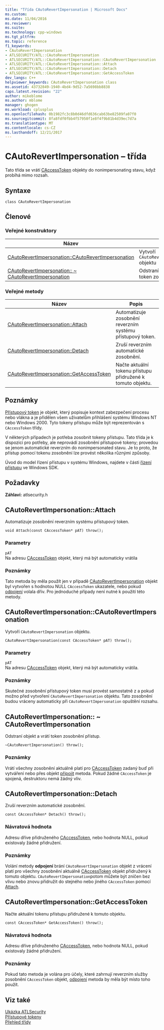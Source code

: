 ```yaml
---
title: "Třída CAutoRevertImpersonation | Microsoft Docs"
ms.custom: 
ms.date: 11/04/2016
ms.reviewer: 
ms.suite: 
ms.technology: cpp-windows
ms.tgt_pltfrm: 
ms.topic: reference
f1_keywords:
- CAutoRevertImpersonation
- ATLSECURITY/ATL::CAutoRevertImpersonation
- ATLSECURITY/ATL::CAutoRevertImpersonation::CAutoRevertImpersonation
- ATLSECURITY/ATL::CAutoRevertImpersonation::Attach
- ATLSECURITY/ATL::CAutoRevertImpersonation::Detach
- ATLSECURITY/ATL::CAutoRevertImpersonation::GetAccessToken
dev_langs: C++
helpviewer_keywords: CAutoRevertImpersonation class
ms.assetid: 43732849-1940-4bd4-9d52-7a5698bb8838
caps.latest.revision: "22"
author: mikeblome
ms.author: mblome
manager: ghogen
ms.workload: cplusplus
ms.openlocfilehash: 0b1982fc3c8b0d46dfd636cab63be82509fa07f0
ms.sourcegitcommit: 8fa8fdf0fbb4f57950f1e8f4f9b81b4d39ec7d7a
ms.translationtype: MT
ms.contentlocale: cs-CZ
ms.lasthandoff: 12/21/2017
---
```

# <a name="cautorevertimpersonation-class"></a>CAutoRevertImpersonation – třída
Tato třída se vrátí [CAccessToken](../../atl/reference/caccesstoken-class.md) objekty do nonimpersonating stavu, když probíhá mimo rozsah.  
  
## <a name="syntax"></a>Syntaxe  
  
```
class CAutoRevertImpersonation
```  
  
## <a name="members"></a>Členové  
  
### <a name="public-constructors"></a>Veřejné konstruktory  
  
|Název|Popis|  
|----------|-----------------|  
|[CAutoRevertImpersonation::CAutoRevertImpersonation](#cautorevertimpersonation)|Vytvoří `CAutoRevertImpersonation` objektu|  
|[CAutoRevertImpersonation:: ~ CAutoRevertImpersonation](#dtor)|Odstraní objekt a vrátí token zosobnění přístup.|  
  
### <a name="public-methods"></a>Veřejné metody  
  
|Název|Popis|  
|----------|-----------------|  
|[CAutoRevertImpersonation::Attach](#attach)|Automatizuje zosobnění reverzním systému přístupový token.|  
|[CAutoRevertImpersonation::Detach](#detach)|Zruší reverzním automatické zosobnění.|  
|[CAutoRevertImpersonation::GetAccessToken](#getaccesstoken)|Načte aktuální tokenu přístupu přidružené k tomuto objektu.|  
  
## <a name="remarks"></a>Poznámky  
 [Přístupový token](http://msdn.microsoft.com/library/windows/desktop/aa374909) je objekt, který popisuje kontext zabezpečení procesu nebo vlákna a je přidělen všem uživatelům přihlášení systému Windows NT nebo Windows 2000. Tyto tokeny přístupu může být reprezentován s `CAccessToken` třídy.  
  
 V některých případech je potřeba zosobnit tokeny přístupu. Tato třída je k dispozici pro potřeby, ale neprovádí zosobnění přístupové tokeny; provedou se jenom automatické reverzním do nonimpersonated stavu. Je to proto, že přístup pomocí tokenu zosobnění lze provést několika různými způsoby.  
  
 Úvod do model řízení přístupu v systému Windows, najdete v části [řízení přístupu](http://msdn.microsoft.com/library/windows/desktop/aa374860) ve Windows SDK.  
  
## <a name="requirements"></a>Požadavky  
 **Záhlaví:** atlsecurity.h  
  
##  <a name="attach"></a>CAutoRevertImpersonation::Attach  
 Automatizuje zosobnění reverzním systému přístupový token.  
  
```
void Attach(const CAccessToken* pAT) throw();
```  
  
### <a name="parameters"></a>Parametry  
 `pAT`  
 Na adresu [CAccessToken](../../atl/reference/caccesstoken-class.md) objekt, který má být automaticky vrátila  
  
### <a name="remarks"></a>Poznámky  
 Tato metoda by měla použít jen v případě [CAutoRevertImpersonation](../../atl/reference/cautorevertimpersonation-class.md) objekt byl vytvořen s hodnotou NULL `CAccessToken` ukazatele, nebo pokud [odpojení](#detach) volala dřív. Pro jednoduché případy není nutné k použití této metody.  
  
##  <a name="cautorevertimpersonation"></a>CAutoRevertImpersonation::CAutoRevertImpersonation  
 Vytvoří `CAutoRevertImpersonation` objektu.  
  
```
CAutoRevertImpersonation(const CAccessToken* pAT) throw();
```  
  
### <a name="parameters"></a>Parametry  
 `pAT`  
 Na adresu [CAccessToken](../../atl/reference/caccesstoken-class.md) objekt, který má být automaticky vrátila.  
  
### <a name="remarks"></a>Poznámky  
 Skutečné zosobnění přístupový token musí provést samostatně z a pokud možno před vytvoření `CAutoRevertImpersonation` objektu. Tato zosobnění budou vráceny automaticky při `CAutoRevertImpersonation` opuštění rozsahu.  
  
##  <a name="dtor"></a>CAutoRevertImpersonation:: ~ CAutoRevertImpersonation  
 Odstraní objekt a vrátí token zosobnění přístup.  
  
```
~CAutoRevertImpersonation() throw();
```  
  
### <a name="remarks"></a>Poznámky  
 Vrátí všechny zosobnění aktuálně platí pro [CAccessToken](../../atl/reference/caccesstoken-class.md) zadaný buď při vytváření nebo přes objekt [připojit](#attach) metoda. Pokud žádné `CAccessToken` je spojená, destruktoru nemá žádný vliv.  
  
##  <a name="detach"></a>CAutoRevertImpersonation::Detach  
 Zruší reverzním automatické zosobnění.  
  
```
const CAccessToken* Detach() throw();
```  
  
### <a name="return-value"></a>Návratová hodnota  
 Adresu dříve přidruženého [CAccessToken](../../atl/reference/caccesstoken-class.md), nebo hodnota NULL, pokud existovaly žádné přidružení.  
  
### <a name="remarks"></a>Poznámky  
 Volání metody **odpojení** brání `CAutoRevertImpersonation` objekt z vrácení platí pro všechny zosobnění aktuálně [CAccessToken](../../atl/reference/caccesstoken-class.md) objekt přidružený k tomuto objektu. `CAutoRevertImpersonation`potom můžete být zničen bez vlivu nebo znovu přidružit do stejného nebo jiného `CAccessToken` pomocí [Attach](#attach).  
  
##  <a name="getaccesstoken"></a>CAutoRevertImpersonation::GetAccessToken  
 Načte aktuální tokenu přístupu přidružené k tomuto objektu.  
  
```
const CAccessToken* GetAccessToken() throw();
```  
  
### <a name="return-value"></a>Návratová hodnota  
 Adresu dříve přidruženého [CAccessToken](../../atl/reference/caccesstoken-class.md), nebo hodnota NULL, pokud existovaly žádné přidružení.  
  
### <a name="remarks"></a>Poznámky  
 Pokud tato metoda je volána pro účely, které zahrnují reverzním služby zosobnění `CAccessToken` objekt, [odpojení](#detach) metoda by měla být místo toho použít.  
  
## <a name="see-also"></a>Viz také  
 [Ukázka ATLSecurity](../../visual-cpp-samples.md)   
 [Přístupové tokeny](http://msdn.microsoft.com/library/windows/desktop/aa374909)   
 [Přehled třídy](../../atl/atl-class-overview.md)
